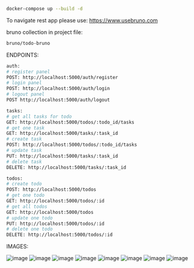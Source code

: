```bash
docker-compose up --build -d
```
To navigate rest app please use:
https://www.usebruno.com

bruno collection in project file:
```bash
bruno/todo-bruno

```
ENDPOINTS:
```bash
auth:
# register panel
POST: http://localhost:5000/auth/register
# login panel
POST: http://localhost:5000/auth/login
# logout panel
POST http://localhost:5000/auth/logout

tasks:
# get all tasks for todo
GET: http://localhost:5000/todos/:todo_id/tasks
# get one task
GET: http://localhost:5000/tasks/:task_id
# create task
POST: http://localhost:5000/todos/:todo_id/tasks
# update task
PUT: http://localhost:5000/tasks/:task_id
# delete task
DELETE: http://localhost:5000/tasks/:task_id

todos:
# create todo
POST: http://localhost:5000/todos
# get one todo
GET: http://localhost:5000/todos/:id
# get all todos
GET: http://localhost:5000/todos
# update one todo
PUT: http://localhost:5000/todos/:id
# delete one todo
DELETE: http://localhost:5000/todos/:id
```

IMAGES:

![image](https://github.com/user-attachments/assets/e74782a3-90a2-4336-939e-27f3043d7328)
![image](https://github.com/user-attachments/assets/3a83ba0e-4638-4b5b-9a4a-15f59a3b155c)
![image](https://github.com/user-attachments/assets/9444022c-7b28-45f6-a652-34905033fd9a)
![image](https://github.com/user-attachments/assets/9fe83f57-d442-49d3-aaef-ef10bf35ebca)
![image](https://github.com/user-attachments/assets/21526fc2-37d7-427f-ac87-a95ee418c6bf)
![image](https://github.com/user-attachments/assets/486ad705-dcdf-4e54-bf68-fe4eb9b0fbbe)
![image](https://github.com/user-attachments/assets/cf075601-5c6d-429c-82f0-4b99696130f9)
![image](https://github.com/user-attachments/assets/ed1a5c2f-3bb3-4bcc-8026-d2988aeb9e0a)
